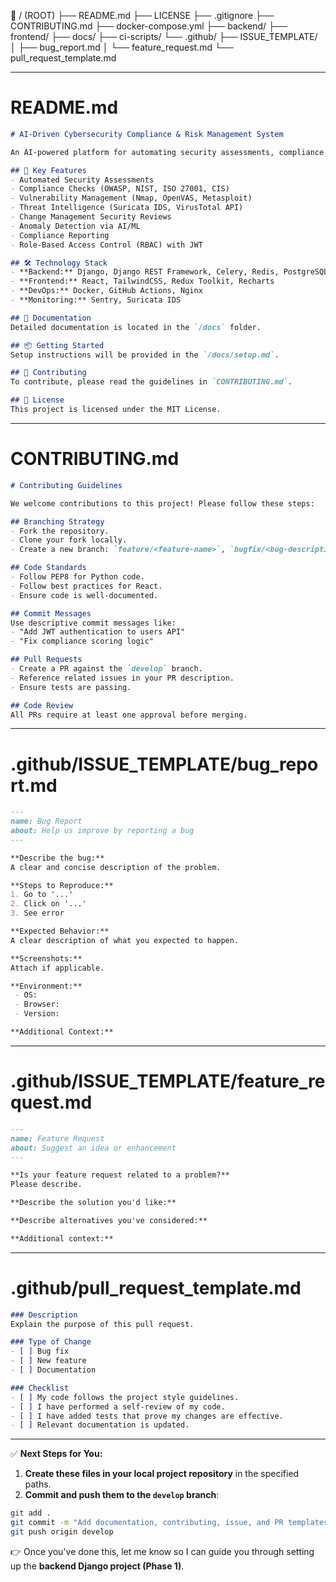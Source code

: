📂 / (ROOT)
├── README.md
├── LICENSE
├── .gitignore
├── CONTRIBUTING.md
├── docker-compose.yml
├── backend/
├── frontend/
├── docs/
├── ci-scripts/
└── .github/
    ├── ISSUE_TEMPLATE/
    │   ├── bug_report.md
    │   └── feature_request.md
    └── pull_request_template.md

---

# README.md
```markdown
# AI-Driven Cybersecurity Compliance & Risk Management System

An AI-powered platform for automating security assessments, compliance audits, vulnerability scanning, threat intelligence, and risk management in IT environments.

## 🚀 Key Features
- Automated Security Assessments
- Compliance Checks (OWASP, NIST, ISO 27001, CIS)
- Vulnerability Management (Nmap, OpenVAS, Metasploit)
- Threat Intelligence (Suricata IDS, VirusTotal API)
- Change Management Security Reviews
- Anomaly Detection via AI/ML
- Compliance Reporting
- Role-Based Access Control (RBAC) with JWT

## 🛠 Technology Stack
- **Backend:** Django, Django REST Framework, Celery, Redis, PostgreSQL
- **Frontend:** React, TailwindCSS, Redux Toolkit, Recharts
- **DevOps:** Docker, GitHub Actions, Nginx
- **Monitoring:** Sentry, Suricata IDS

## 📄 Documentation
Detailed documentation is located in the `/docs` folder.

## 📦 Getting Started
Setup instructions will be provided in the `/docs/setup.md`.

## 🤝 Contributing
To contribute, please read the guidelines in `CONTRIBUTING.md`.

## 📝 License
This project is licensed under the MIT License.
```

---

# CONTRIBUTING.md
```markdown
# Contributing Guidelines

We welcome contributions to this project! Please follow these steps:

## Branching Strategy
- Fork the repository.
- Clone your fork locally.
- Create a new branch: `feature/<feature-name>`, `bugfix/<bug-description>`, or `hotfix/<fix-name>`.

## Code Standards
- Follow PEP8 for Python code.
- Follow best practices for React.
- Ensure code is well-documented.

## Commit Messages
Use descriptive commit messages like:
- "Add JWT authentication to users API"
- "Fix compliance scoring logic"

## Pull Requests
- Create a PR against the `develop` branch.
- Reference related issues in your PR description.
- Ensure tests are passing.

## Code Review
All PRs require at least one approval before merging.
```

---

# .github/ISSUE_TEMPLATE/bug_report.md
```markdown
---
name: Bug Report
about: Help us improve by reporting a bug
---

**Describe the bug:**
A clear and concise description of the problem.

**Steps to Reproduce:**
1. Go to '...'
2. Click on '...'
3. See error

**Expected Behavior:**
A clear description of what you expected to happen.

**Screenshots:**
Attach if applicable.

**Environment:**
 - OS:
 - Browser:
 - Version:

**Additional Context:**
```

---

# .github/ISSUE_TEMPLATE/feature_request.md
```markdown
---
name: Feature Request
about: Suggest an idea or enhancement
---

**Is your feature request related to a problem?**
Please describe.

**Describe the solution you'd like:**

**Describe alternatives you've considered:**

**Additional context:**
```

---

# .github/pull_request_template.md
```markdown
### Description
Explain the purpose of this pull request.

### Type of Change
- [ ] Bug fix
- [ ] New feature
- [ ] Documentation

### Checklist
- [ ] My code follows the project style guidelines.
- [ ] I have performed a self-review of my code.
- [ ] I have added tests that prove my changes are effective.
- [ ] Relevant documentation is updated.
```

---

✅ **Next Steps for You:**
1. **Create these files in your local project repository** in the specified paths.
2. **Commit and push them to the `develop` branch**:
```bash
git add .
git commit -m "Add documentation, contributing, issue, and PR templates"
git push origin develop
```

👉 Once you've done this, let me know so I can guide you through setting up the **backend Django project (Phase 1)**.

